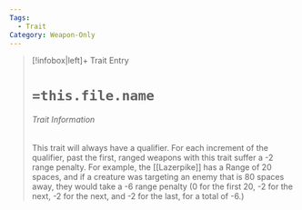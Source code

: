 ```yaml
---
Tags:
  - Trait
Category: Weapon-Only
---
```

> [!infobox|left]+ Trait Entry
> # `=this.file.name`
> ###### Trait Information
> This trait will always have a qualifier. For each increment of the qualifier, past the first, ranged weapons with this trait suffer a -2 range penalty. For example, the [[Lazerpike]] has a Range of 20 spaces, and if a creature was targeting an enemy that is 80 spaces away, they would take a -6 range penalty (0 for the first 20, -2 for the next, -2 for the next, and -2 for the last, for a total of -6.)